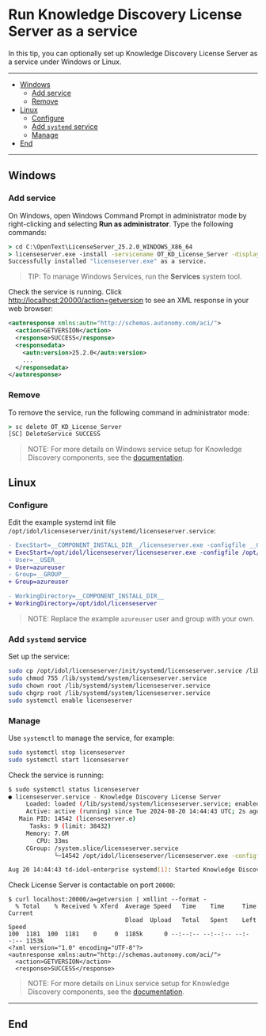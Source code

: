 # Run Knowledge Discovery License Server as a service

In this tip, you can optionally set up Knowledge Discovery License Server as a service under Windows or Linux.

---

- [Windows](#windows)
  - [Add service](#add-service)
  - [Remove](#remove)
- [Linux](#linux)
  - [Configure](#configure)
  - [Add `systemd` service](#add-systemd-service)
  - [Manage](#manage)
- [End](#end)

---

## Windows

### Add service

On Windows, open Windows Command Prompt in administrator mode by right-clicking and selecting **Run as administrator**. Type the following commands:

```cmd
> cd C:\OpenText\LicenseServer_25.2.0_WINDOWS_X86_64
> licenseserver.exe -install -servicename OT_KD_License_Server -displayname "OpenText Knowledge Discovery License Server 25.2.0"
Successfully installed "licenseserver.exe" as a service.
```

> TIP: To manage Windows Services, run the **Services** system tool.

Check the service is running. Click <http://localhost:20000/action=getversion> to see an XML response in your web browser:

```xml
<autnresponse xmlns:autn="http://schemas.autonomy.com/aci/">
  <action>GETVERSION</action>
  <response>SUCCESS</response>
  <responsedata>
    <autn:version>25.2.0</autn:version>
    ...
  </responsedata>
</autnresponse>
```

### Remove

To remove the service, run the following command in administrator mode:

```cmd
> sc delete OT_KD_License_Server
[SC] DeleteService SUCCESS
```

> NOTE: For more details on Windows service setup for Knowledge Discovery components, see the [documentation](https://www.microfocus.com/documentation/idol/knowledge-discovery-25.2/LicenseServer_25.2_Documentation/Help/Content/Shared_Admin/Installation/_ADM_Install_WindowsServices.htm).

## Linux

### Configure

Edit the example systemd init file `/opt/idol/licenseserver/init/systemd/licenseserver.service`:

```diff
- ExecStart=__COMPONENT_INSTALL_DIR__/licenseserver.exe -configfile __COMPONENT_INSTALL_DIR__/licenseserver.cfg
+ ExecStart=/opt/idol/licenseserver/licenseserver.exe -configfile /opt/idol/licenseserver/licenseserver.cfg
- User=__USER__
+ User=azureuser
- Group=__GROUP__
+ Group=azureuser

- WorkingDirectory=__COMPONENT_INSTALL_DIR__
+ WorkingDirectory=/opt/idol/licenseserver
```

> NOTE: Replace the example `azureuser` user and group with your own.

### Add `systemd` service

Set up the service:

```sh
sudo cp /opt/idol/licenseserver/init/systemd/licenseserver.service /lib/systemd/system/
sudo chmod 755 /lib/systemd/system/licenseserver.service
sudo chown root /lib/systemd/system/licenseserver.service
sudo chgrp root /lib/systemd/system/licenseserver.service
sudo systemctl enable licenseserver
```

### Manage

Use `systemctl` to manage the service, for example:

```sh
sudo systemctl stop licenseserver
sudo systemctl start licenseserver
```

Check the service is running:

```sh
$ sudo systemctl status licenseserver
● licenseserver.service - Knowledge Discovery License Server
     Loaded: loaded (/lib/systemd/system/licenseserver.service; enabled; vendor preset: enabled)
     Active: active (running) since Tue 2024-08-20 14:44:43 UTC; 2s ago
   Main PID: 14542 (licenseserver.e)
      Tasks: 9 (limit: 38432)
     Memory: 7.6M
        CPU: 33ms
     CGroup: /system.slice/licenseserver.service
             └─14542 /opt/idol/licenseserver/licenseserver.exe -configfile /opt/idol/licenseserver/licenseserver.cfg

Aug 20 14:44:43 td-idol-enterprise systemd[1]: Started Knowledge Discovery License Server.
```

Check License Server is contactable on port `20000`:

```bsh
$ curl localhost:20000/a=getversion | xmllint --format -
  % Total    % Received % Xferd  Average Speed   Time    Time     Time  Current
                                 Dload  Upload   Total   Spent    Left  Speed
100  1181  100  1181    0     0  1185k      0 --:--:-- --:--:-- --:--:-- 1153k
<?xml version="1.0" encoding="UTF-8"?>
<autnresponse xmlns:autn="http://schemas.autonomy.com/aci/">
  <action>GETVERSION</action>
  <response>SUCCESS</response>
```

> NOTE: For more details on Linux service setup for Knowledge Discovery components, see the [documentation](https://www.microfocus.com/documentation/idol/knowledge-discovery-25.2/LicenseServer_25.2_Documentation/Help/Content/Shared_Admin/Installation/_ADM_Install_LinuxStartup.htm).

---

## End
